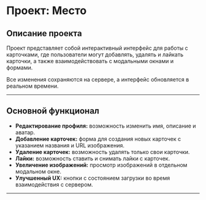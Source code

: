 # Проект: Место

## Описание проекта
Проект представляет собой интерактивный интерфейс для работы с карточками, где пользователи могут добавлять, удалять и лайкать карточки, а также взаимодействовать с модальными окнами и формами. 

Все изменения сохраняются на сервере, а интерфейс обновляется в реальном времени.

---

## Основной функционал
- **Редактирование профиля:** возможность изменить имя, описание и аватар.
- **Добавление карточек:** форма для создания новых карточек с указанием названия и URL изображения.
- **Удаление карточек:** возможность удалять только свои карточки.
- **Лайки:** возможность ставить и снимать лайки с карточек.
- **Увеличение изображений:** просмотр изображений в отдельном модальном окне.
- **Улучшенный UX:** кнопки с состоянием загрузки во время взаимодействия с сервером.

---

